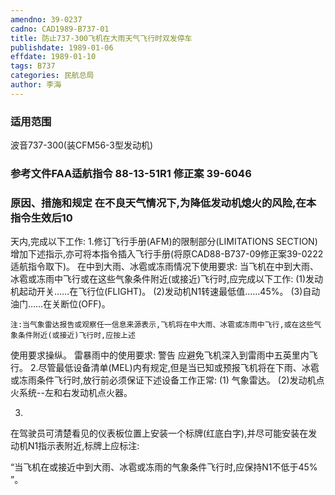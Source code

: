 ```yaml
---
amendno: 39-0237
cadno: CAD1989-B737-01
title: 防止737-300飞机在大雨天气飞行时双发停车
publishdate: 1989-01-06
effdate: 1989-01-10
tags: B737
categories: 民航总局
author: 李海
---
```


### 适用范围 
波音737-300(装CFM56-3型发动机)

### 参考文件FAA适航指令 88-13-51R1 修正案 39-6046

### 原因、措施和规定     在不良天气情况下,为降低发动机熄火的风险,在本指令生效后10
天内,完成以下工作: 
1.修订飞行手册(AFM)的限制部分(LIMITATIONS SECTION)增加下述指示,亦可将本指令插入飞行手册(将原CAD88-B737-09修正案39-0222适航指令取下)。 
    在中到大雨、冰雹或冻雨情况下使用要求:     当飞机在中到大雨、冰雹或冻雨中飞行或在这些气象条件附近(或接近)飞行时,应完成以下工作: 
    (1)发动机起动开关……在飞行位(FLIGHT)。 
    (2)发动机N1转速最低值……45%。
    (3)自动油门……在关断位(OFF)。

    注:当气象雷达报告或观察任一信息来源表示,飞机将在中大雨、冰雹或冻雨中飞行,或在这些气象条件附近(或接近)飞行时,应按上述
  
使用要求操纵。     雷暴雨中的使用要求: 警告     应避免飞机深入到雷雨中五英里内飞行。 
    2.尽管最低设备清单(MEL)内有规定,但是当已知或预报飞机将在下雨、冰雹或冻雨条件飞行时,放行前必须保证下述设备工作正常: 
(1)
气象雷达。 
    (2)发动机点火系统--左和右发动机点火器。 

3.
在驾驶员可清楚看见的仪表板位置上安装一个标牌(红底白字),并尽可能安装在发动机N1指示表附近,标牌上应标注: 

“当飞机在或接近中到大雨、冰雹或冻雨的气象条件飞行时,应保持N1不低于45% ”。
